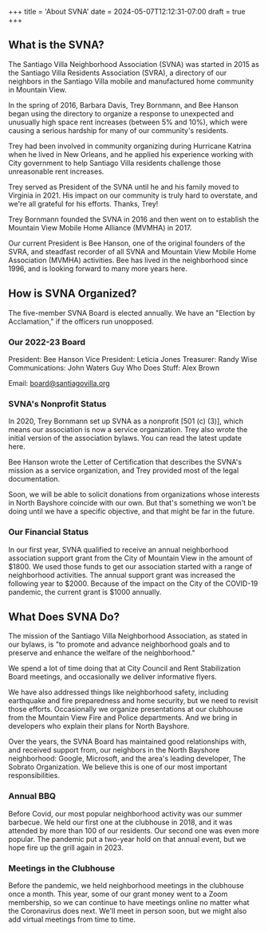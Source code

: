 +++
title = 'About SVNA'
date = 2024-05-07T12:12:31-07:00
draft = true
+++

## What is the SVNA?

The Santiago Villa Neighborhood Association (SVNA) was started in 2015 as the Santiago Villa Residents Association (SVRA), a directory of our neighbors in the Santiago Villa mobile and manufactured home community in Mountain View.

In the spring of 2016, Barbara Davis, Trey Bornmann, and Bee Hanson began using the directory to organize a response to unexpected and unusually high space rent increases (between 5% and 10%), which were causing a serious hardship for many of our community's residents.

Trey had been involved in community organizing during Hurricane Katrina when he lived in New Orleans, and he applied his experience working with City government to help Santiago Villa residents challenge those unreasonable rent increases.

Trey served as President of the SVNA until he and his family moved to Virginia in 2021. His impact on our community is truly hard to overstate, and we're all grateful for his efforts. Thanks, Trey!

Trey Bornmann founded the SVNA in 2016 and then went on to establish the Mountain View Mobile Home Alliance (MVMHA) in 2017.

Our current President is Bee Hanson, one of the original founders of the SVRA, and steadfast recorder of all SVNA and Mountain View Mobile Home Association (MVMHA) activities. Bee has lived in the neighborhood since 1996, and is looking forward to many more years here.

## How is SVNA Organized?

The five-member SVNA Board is elected annually. We have an "Election by Acclamation," if the officers run unopposed.

### Our 2022-23 Board

President:  Bee Hanson
Vice President:  Leticia Jones
Treasurer:  Randy Wise
Communications: John Waters
Guy Who Does Stuff: Alex Brown

Email: <board@santiagovilla.org>

### SVNA's Nonprofit Status

In 2020, Trey Bornmann set up SVNA as a nonprofit \[501 (c) (3)], which means our association is now a service organization. Trey also wrote the initial version of the association bylaws. You can read the latest update here.

Bee Hanson wrote the Letter of Certification that describes the SVNA's mission as a service organization, and Trey provided most of the legal documentation.

Soon, we will be able to solicit donations from organizations whose interests in North Bayshore coincide with our own. But that's something we won't be doing until we have a specific objective, and that might be far in the future.

### Our Financial Status

In our first year, SVNA qualified to receive an annual neighborhood association support grant from the City of Mountain View in the amount of $1800. We used those funds to get our association started with a range of neighborhood activities. The annual support grant was increased the following year to $2000. Because of the impact on the City of the COVID-19 pandemic, the current grant is $1000 annually.

## What Does SVNA Do?

The mission of the Santiago Villa Neighborhood Association, as stated in our bylaws, is "to promote and advance neighborhood goals and to preserve and enhance the welfare of the neighborhood."

We spend a lot of time doing that at City Council and Rent Stabilization Board meetings, and occasionally
we deliver informative flyers.

We have also addressed things like neighborhood safety, including earthquake and fire preparedness and home security, but we need to revisit those efforts. Occasionally we organize presentations at our clubhouse from the Mountain View Fire and Police departments. And we bring in developers who explain their plans for North Bayshore.

Over the years, the SVNA Board has maintained good relationships with, and received support from, our neighbors in the North Bayshore neighborhood: Google, Microsoft, and the area's leading developer,
The Sobrato Organization. We
believe this is one of our most important responsibilities.

### Annual BBQ

Before Covid, our most popular neighborhood activity was our summer barbecue. We held our first one at the clubhouse in 2018, and it was attended by more than 100 of our residents. Our second one was even more popular. The pandemic put a two-year hold on that annual event, but we hope fire up the grill again in 2023.

### Meetings in the Clubhouse

Before the pandemic, we held neighborhood meetings in the clubhouse once a month. This year, some of our grant money went to a Zoom membership, so we can continue to have meetings online no matter what the Coronavirus does next. We'll meet in person soon, but we might also add virtual meetings from time to time.
